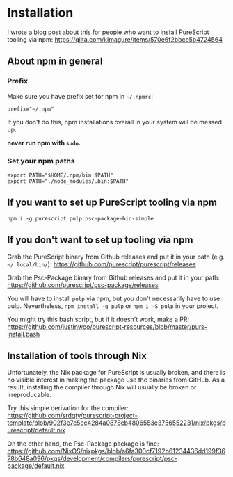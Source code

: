# Installation

I wrote a blog post about this for people who want to install PureScript tooling via npm: <https://qiita.com/kimagure/items/570e6f2bbce5b4724564>

## About npm in general

### Prefix

Make sure you have prefix set for npm in `~/.npmrc`:

```
prefix="~/.npm"
```

If you don't do this, npm installations overall in your system will be messed up.

**never run npm with `sudo`.**

### Set your npm paths

```
export PATH="$HOME/.npm/bin:$PATH"
export PATH="./node_modules/.bin:$PATH"
```

## If you want to set up PureScript tooling via npm

```
npm i -g purescript pulp psc-package-bin-simple
```

## If you don't want to set up tooling via npm

Grab the PureScript binary from Github releases and put it in your path (e.g. `~/.local/bin/`): <https://github.com/purescript/purescript/releases>

Grab the Psc-Package binary from Github releases and put it in your path: <https://github.com/purescript/psc-package/releases>

You will have to install `pulp` via npm, but you don't necessarily have to use pulp. Nevertheless, `npm install -g pulp` or `npm i -S pulp` in your project.

You might try this bash script, but if it doesn't work, make a PR: <https://github.com/justinwoo/purescript-resources/blob/master/purs-install.bash>

## Installation of tools through Nix

Unfortunately, the Nix package for PureScript is usually broken, and there is no visible interest in making the package use the binaries from GitHub. As a result, installing the compiler through Nix will usually be broken or irreproducable.

Try this simple derivation for the compiler: <https://github.com/srdqty/purescript-project-template/blob/902f3e7c5ec4284a0878cb4806553e3756552231/nix/pkgs/purescript/default.nix>

On the other hand, the Psc-Package package is fine: <https://github.com/NixOS/nixpkgs/blob/a6fa300cf7192b61234436dd199f3678b648a096/pkgs/development/compilers/purescript/psc-package/default.nix>
